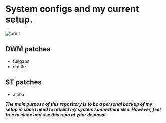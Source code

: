 # System configs and my current setup.

![print](https://user-images.githubusercontent.com/63078965/117211582-b7a51780-ade8-11eb-909b-3b5590c1a1a1.png)

## DWM patches
* fullgaps
* notitle

## ST patches
* alpha

***The main purpose of this repository is to be a personal backup of my setup in case I need to rebuild my system somewhere else. However, feel free to clone and use this repo at your disposal.***
